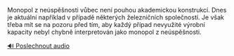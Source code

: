 
Monopol z neúspěšnosti vůbec není pouhou akademickou konstrukcí. Dnes je aktuální například v případě některých železničních společností. Je však třeba mít se na pozoru před tím, aby každý případ nevyužité výrobní kapacity nebyl chybně interpretován jako monopol z neúspěšnosti.

[🔊 Poslechnout audio](/data/7-paragraphs/audio/chapter_67/para_003-Monopol-z-nespnosti-vbec-nen-pouhou-akademick.mp3)
